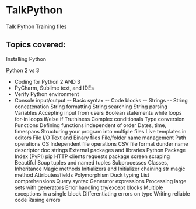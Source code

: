 # TalkPython
Talk Python Training files

## Topics covered:
Installing Python

Python 2 vs 3

- Coding for Python 2 AND 3
- PyCharm, Sublime text, and IDEs
- Verify Python environment
- Console input/output
-- Basic syntax
-- Code blocks
-- Strings
-- String concatenation
String formatting
String searching
String parsing
Variables
Accepting input from users
Boolean statements
while loops
for-in loops
if/else if
Truthiness
Complex conditionals
Type conversion
Functions
Defining functions independent of order
Dates, time, timespans
Structuring your program into multiple files
Live templates in editors
File I/O
Text and Binary files
File/folder name management
Path operations
OS Independent file operations
CSV file format
dunder name descriptor
doc strings
External packages and libraries
Python Package Index (PyPI)
pip
HTTP clients
requests package
screen scraping
Beautiful Soup
tuples and named tuples
Subprocesses
Classes, Inheritance
Magic methods
Initializers and Initializer chaining
str magic method
Attributes/fields
Polymorphism
Duck typing
List comprehensions
Query syntax
Generator expressions
Processing large sets with generators
Error handling
try/except blocks
Multiple exceptions in a single block
Differentiating errors on type
Writing reliable code
Rasing errors
